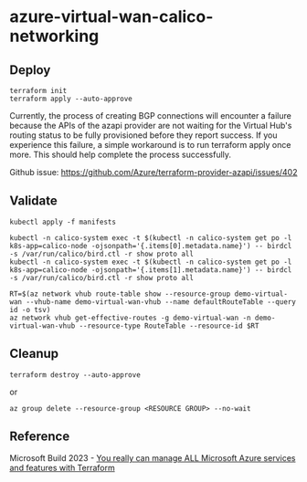 # azure-virtual-wan-calico-networking

## Deploy 

```
terraform init
terraform apply --auto-approve
```

Currently, the process of creating BGP connections will encounter a failure because the APIs of the azapi provider are not waiting for the Virtual Hub's routing status to be fully provisioned before they report success. If you experience this failure, a simple workaround is to run terraform apply once more. This should help complete the process successfully.

Github issue: https://github.com/Azure/terraform-provider-azapi/issues/402

## Validate

```
kubectl apply -f manifests
```

```
kubectl -n calico-system exec -t $(kubectl -n calico-system get po -l k8s-app=calico-node -ojsonpath='{.items[0].metadata.name}') -- birdcl -s /var/run/calico/bird.ctl -r show proto all
kubectl -n calico-system exec -t $(kubectl -n calico-system get po -l k8s-app=calico-node -ojsonpath='{.items[1].metadata.name}') -- birdcl -s /var/run/calico/bird.ctl -r show proto all
```

```
RT=$(az network vhub route-table show --resource-group demo-virtual-wan --vhub-name demo-virtual-wan-vhub --name defaultRouteTable --query id -o tsv)
az network vhub get-effective-routes -g demo-virtual-wan -n demo-virtual-wan-vhub --resource-type RouteTable --resource-id $RT
```

## Cleanup

```
terraform destroy --auto-approve
```

or

```
az group delete --resource-group <RESOURCE GROUP> --no-wait
```

## Reference

Microsoft Build 2023 - [You really can manage ALL Microsoft Azure services and features with Terraform](https://www.youtube.com/watch?v=CTFyjN7zvHg)
